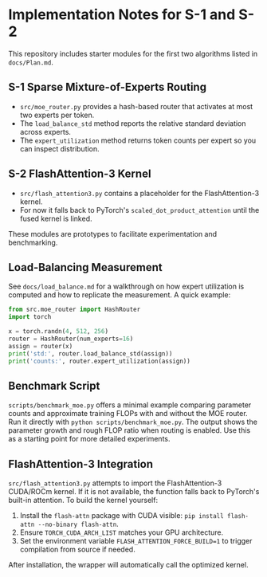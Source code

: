 # Implementation Notes for S-1 and S-2

This repository includes starter modules for the first two algorithms listed in `docs/Plan.md`.

## S-1 Sparse Mixture-of-Experts Routing

- `src/moe_router.py` provides a hash-based router that activates at most two experts per token.
- The `load_balance_std` method reports the relative standard deviation across experts.
- The `expert_utilization` method returns token counts per expert so you can inspect distribution.

## S-2 FlashAttention-3 Kernel

- `src/flash_attention3.py` contains a placeholder for the FlashAttention-3 kernel.
- For now it falls back to PyTorch's `scaled_dot_product_attention` until the fused kernel is linked.

These modules are prototypes to facilitate experimentation and benchmarking.

## Load-Balancing Measurement

See `docs/load_balance.md` for a walkthrough on how expert utilization is computed and how to replicate
the measurement. A quick example:

```python
from src.moe_router import HashRouter
import torch

x = torch.randn(4, 512, 256)
router = HashRouter(num_experts=16)
assign = router(x)
print('std:', router.load_balance_std(assign))
print('counts:', router.expert_utilization(assign))
```

## Benchmark Script

`scripts/benchmark_moe.py` offers a minimal example comparing parameter counts and approximate training
FLOPs with and without the MOE router. Run it directly with `python scripts/benchmark_moe.py`. The
output shows the parameter growth and rough FLOP ratio when routing is enabled. Use this as a starting
point for more detailed experiments.

## FlashAttention-3 Integration

`src/flash_attention3.py` attempts to import the FlashAttention-3 CUDA/ROCm kernel.
If it is not available, the function falls back to PyTorch's built-in attention.
To build the kernel yourself:

1. Install the `flash-attn` package with CUDA visible: `pip install flash-attn --no-binary flash-attn`.
2. Ensure `TORCH_CUDA_ARCH_LIST` matches your GPU architecture.
3. Set the environment variable `FLASH_ATTENTION_FORCE_BUILD=1` to trigger compilation from source if needed.

After installation, the wrapper will automatically call the optimized kernel.
